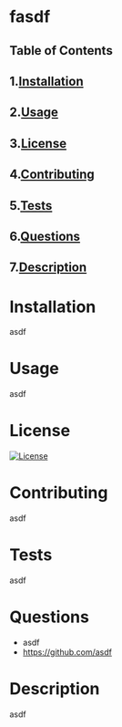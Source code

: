 # fasdf
## Table of Contents
## 1.[Installation](#installation)
## 2.[Usage](#usage)
## 3.[License](#license)
## 4.[Contributing](#contributing)
## 5.[Tests](#tests)
## 6.[Questions](#questions)
## 7.[Description](#description)
    
<a name="installation"></a>
# Installation
asdf

<a name="usage"></a>
# Usage
asdf

<a name="license"></a>
# License
[![License](https://img.shields.io/badge/License-Apache%202.0-blue.svg)](https://opensource.org/licenses/Apache-2.0)

<a name="contributing"></a>
# Contributing
asdf

<a name="tests"></a>
# Tests
asdf

<a name="questions"></a>
# Questions
* asdf
* https://github.com/asdf

<a name="description"></a>
# Description
asdf

